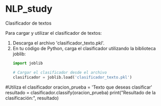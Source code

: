 # NLP_study
Clasificador de textos

Para cargar y utilizar el clasificador de textos:

1. Descarga el archivo 'clasificador_texto.pkl'.
2. En tu código de Python, carga el clasificador utilizando la biblioteca joblib:
   ```python
   import joblib

   # Cargar el clasificador desde el archivo
   clasificador = joblib.load('clasificador_texto.pkl')

#Utiliza el clasificador
oracion_prueba = 'Texto que deseas clasificar'
resultado = clasificador.classify(oracion_prueba)
print("Resultado de la clasificación:", resultado)
